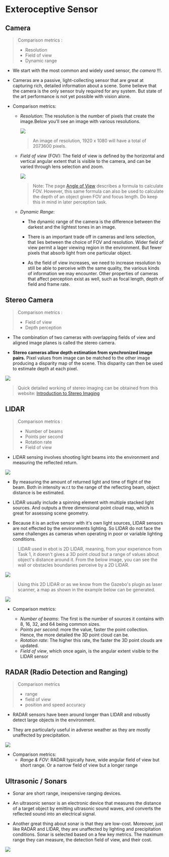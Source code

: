 # Exteroceptive Sensor

## Camera 

> Comparison metrics :
>
> * Resolution
> * Field of view
> * Dynamic range 

- We start with the most common and widely used sensor, _the camera_ !!!.

- Cameras are a passive, light-collecting sensor that are great at capturing rich, detailed information about a scene. Some believe that the camera is the only sensor truly required for any system. But state of the art performance is not yet possible with vision alone.

- Comparison metrics:

  - *Resolution*: The resolution is the number of pixels that create the image.Below you'll see an image with various resolutions.

      <!-- <p align="center">
      <img src=./Media/resolution_example.png/>
      </p> -->

      ![](./Media/resolution_example.png)
      

    > An image of resolution, 1920 x 1080 will have a total of 2073600 pixels.

  - *Field of view* (FOV): The field of view is defined by the horizontal and vertical angular extent that is visible to the camera, and can be varied through lens selection and zoom. 

      <!-- <p align="center">
      <img src=./Media/angle_of_view_example.png/>
      </p>  -->

      ![](./Media/angle_of_view_example.png)

      > Note: The page [Angle of View](https://en.wikipedia.org/wiki/Angle_of_view) describes a formula to calculate FOV. However, this same formula can also be used to calculate the depth of an object given FOV and focus length. Do keep this in mind in later perception task.

  - *Dynamic Range*: 

    - The dynamic range of the camera is the difference between the darkest and the lightest tones in an image.

    - There is an important trade off in cameras and lens selection, that lies between the choice of FOV and resolution. Wider field of view permit a lager viewing region in the environment. But fewer pixels that absorb light from one particular object.
    - As the field of view increases, we need to increase resolution to still be able to perceive with the same quality, the various kinds of information we may encounter. Other properties of cameras that affect perception exist as well, such as focal length, depth of field and frame rate.



## Stereo Camera

> Comparison metrics :
>
> * Field of view
> * Depth perception

- The combination of two cameras with overlapping fields of view and aligned image planes is called the stereo camera.

- **Stereo cameras allow depth estimation from synchronized image pairs.** Pixel values from image can be matched to the other image producing a disparity map of the scene. This disparity can then be used to estimate depth at each pixel.

<!-- <p align="center">
  <img src=./Media/stereo_image_example.png/>
</p> -->

![](./Media/stereo_image_example.png)

> Quick detailed working of stereo imaging can be obtained from this website: [Introduction to Stereo Imaging](https://users.cs.cf.ac.uk/Dave.Marshall/Vision_lecture/node11.html) 



## LIDAR

> Comparison metrics :
>
> * Number of beams
> * Points per second
> * Rotation rate
> * Field of view

- LIDAR sensing involves shooting light beams into the environment and measuring the reflected return. 

<!-- <p align="center">
  <img src=./Media/3d_LIDAR.png/>
</p> -->

![](./Media/3d_LIDAR.png)

- By measuring the amount of returned light and time of flight of the beam. Both in intensity w.r.t to the range of the reflecting beam, object distance is be estimated. 

- LIDAR usually include a spinning element with multiple stacked light sources. And outputs a three dimensional point cloud map, which is great for assessing scene geometry. 

- Because it is an active sensor with it's own light sources, LIDAR sensors are not effected by the environments lighting. So LIDAR do not face the same challenges as cameras when operating in poor or variable lighting conditions.

> LIDAR used in ebot is 2D LIDAR, meaning, from your experience from Task 1, it doesn't gives a 3D point cloud but a range of values about object's distance around it. From the below image, you can see the wall or obstacles boundaries perceive by a 2D LIDAR.  

<!-- <p align="center">
	<img src=./Media/2d_LIDAR.jpg/>
</p> -->
![](./Media/2d_LIDAR.jpg)


> Using this 2D LIDAR or as we know from the Gazebo's plugin as laser scanner, a map as shown in the example below can be generated.

<!-- <p align="center">
  <img src=./Media/2dLidarScannedMap.png/>
</p>   -->
![](./Media/2dLidarScannedMap.png)


- Comparison metrics:

  - *Number of beams*: The first is the number of sources it contains with 8, 16, 32, and 64 being common sizes.
  - *Points per second*: more the value, faster the point collection. Hence, the more detailed the 3D point cloud can be.
  - *Rotation rate*: The higher this rate, the faster the 3D point clouds are updated.
  - *Field of view*, which once again, is the angular extent visible to the LIDAR sensor

  

## RADAR (Radio Detection and Ranging)

> Comparison metrics
>
> * range
> * field of view
> * position and speed accuracy

- RADAR sensors have been around longer than LIDAR and robustly detect large objects in the environment. 

- They are particularly useful in adverse weather as they are mostly unaffected by precipitation. 

<!-- <p align="center">
  <img src=./Media/RADAR_example.png/>
</p> -->
![](./Media/RADAR_example.png)


- Comparison metrics:
  - *Range & FOV*: RADAR typically have, wide angular field of view but short range. Or a narrow field of view but a longer range




## Ultrasonic / Sonars

- Sonar are short range, inexpensive ranging devices. 

- An ultrasonic sensor is an electronic device that measures the distance of a target object by emitting ultrasonic sound waves, and converts the reflected sound into an electrical signal.

- Another great thing about sonar is that they are low-cost. Moreover, just like RADAR and LIDAR, they are unaffected by lighting and precipitation conditions. Sonar is selected based on a few key metrics. The maximum range they can measure, the detection field of view, and their cost.

<!-- <p align="center">
  <img src=./Media/sonar.jpg/>
</p> -->
![](./Media/sonar.jpg)